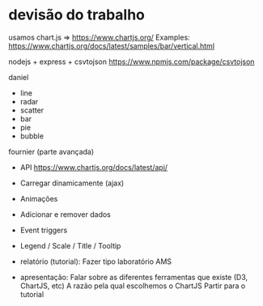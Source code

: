 # devisão do trabalho
usamos chart.js => https://www.chartjs.org/
Examples: https://www.chartjs.org/docs/latest/samples/bar/vertical.html

nodejs + express + csvtojson
https://www.npmjs.com/package/csvtojson

daniel
- line
- radar
- scatter
- bar
- pie
- bubble

fournier (parte avançada)
- API https://www.chartjs.org/docs/latest/api/
- Carregar dinamicamente (ajax)
- Animações
- Adicionar e remover dados
- Event triggers
- Legend / Scale / Title / Tooltip

- relatório (tutorial): Fazer tipo laboratório AMS
- apresentação:
  Falar sobre as diferentes ferramentas que existe (D3, ChartJS, etc)
  A razão pela qual escolhemos o ChartJS
  Partir para o tutorial